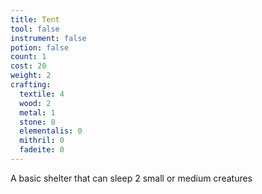 ```yaml
---
title: Tent
tool: false
instrument: false
potion: false
count: 1
cost: 20
weight: 2
crafting:
  textile: 4
  wood: 2
  metal: 1
  stone: 0
  elementalis: 0
  mithril: 0
  fadeite: 0
---
```


A basic shelter that can sleep 2 small or medium creatures
